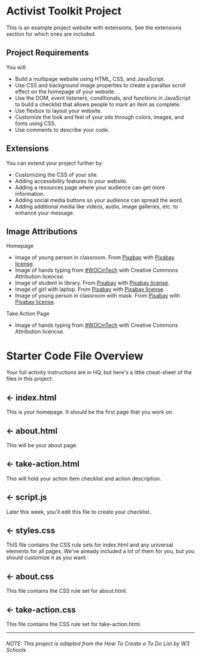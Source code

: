 # Activist Toolkit Project

This is an example project website with extensions. See the extensions section for which ones are included.

## Project Requirements

You will:

- Build a multipage website using HTML, CSS, and JavaScript.
- Use CSS and background image properties to create a parallax scroll effect on the homepage of your website.
- Use the DOM, event listeners, conditionals, and functions in JavaScript to build a checklist that allows people to mark an item as complete.
- Use flexbox to layout your website.
- Customize the look and feel of your site through colors, images, and fonts using CSS.
- Use comments to describe your code.

## Extensions

You can extend your project further by:

- Customizing the CSS of your site.
- Adding accessibility features to your website.
- Adding a resources page where your audience can get more information.
- Adding social media buttons so your audience can spread the word.
- Adding additional media like videos, audio, image galleries, etc. to enhance your message.

## Image Attributions
Homepage
- Image of young person in classroom. From [Pixabay](https://pixabay.com/photos/education-people-school-child-3189934/) with [Pixabay license](https://pixabay.com/service/license/).
- Image of hands typing from [#WOCinTech](https://www.flickr.com/photos/wocintechchat/25926572291/) with Creative Commons Attribution licencse.
- Image of student in library. From [Pixabay](https://pixabay.com/photos/library-study-alone-reading-male-2414380/) with [Pixabay license](https://pixabay.com/service/license/).
- Image of girl with laptop. From [Pixabay](https://pixabay.com/photos/apple-computer-girl-iphone-laptop-1853337/) with [Pixabay license](https://pixabay.com/service/license/).
- Image of young person in classroom with mask. From [Pixabay](https://pixabay.com/photos/class-corona-mouth-guard-students-5120412/) with [Pixabay license](https://pixabay.com/service/license/).

Take Action Page
- Image of hands typing from [#WOCinTech](https://www.flickr.com/photos/wocintechchat/25926572291/) with Creative Commons Attribution licencse.

# Starter Code File Overview

Your full activity instructions are in HQ, but here's a little cheat-sheet of the files in this project:

## ← index.html

This is your homepage. It should be the first page that you work on.

## ← about.html

This will be your about page.

## ← take-action.html

This will hold your action item checklist and action description.

## ← script.js

Later this week, you'll edit this file to create your checklist.

## ← styles.css

ThIS file contains the CSS rule sets for index.html and any universal elements for all pages.
We've already included a lot of them for you, but you should customize it as you want.

## ← about.css

This file contains the CSS rule set for about.html.

## ← take-action.css

This file contains the CSS rule set for take-action.html.

---

###### *NOTE: This project is adapted from the How To Create a To Do List by W3 Schools*